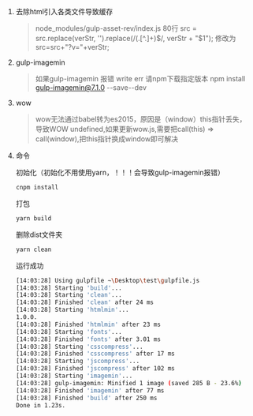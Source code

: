 1. 去除html引入各类文件导致缓存
    > node_modules/gulp-asset-rev/index.js
    > 80行 src = src.replace(verStr, '').replace(/(\.[^\.]+)$/, verStr + "$1"); 修改为  src=src+"?v="+verStr;

2. gulp-imagemin
    > 如果gulp-imagemin 报错 write err 请npm下载指定版本 npm install gulp-imagemin@7.1.0 --save--dev

3. wow
    > wow无法通过babel转为es2015，原因是（window）this指针丢失，导致WOW undefined,如果更新wow.js,需要把call(this) => call(window),把this指针换成window即可解决

4. 命令
    
    初始化（初始化不用使用yarn，！！！会导致gulp-imagemin报错）
    ```sh
    cnpm install
    ```
    
    打包
    ```sh
    yarn build
    ```

    删除dist文件夹
    ```sh
    yarn clean
    ```

    运行成功
    ```sh
    [14:03:28] Using gulpfile ~\Desktop\test\gulpfile.js
    [14:03:28] Starting 'build'...
    [14:03:28] Starting 'clean'...
    [14:03:28] Finished 'clean' after 24 ms
    [14:03:28] Starting 'htmlmin'...
    1.0.0.
    [14:03:28] Finished 'htmlmin' after 23 ms
    [14:03:28] Starting 'fonts'...
    [14:03:28] Finished 'fonts' after 3.01 ms
    [14:03:28] Starting 'csscompress'...
    [14:03:28] Finished 'csscompress' after 17 ms
    [14:03:28] Starting 'jscompress'...
    [14:03:28] Finished 'jscompress' after 102 ms
    [14:03:28] Starting 'imagemin'...
    [14:03:28] gulp-imagemin: Minified 1 image (saved 285 B - 23.6%)
    [14:03:28] Finished 'imagemin' after 77 ms
    [14:03:28] Finished 'build' after 250 ms
    Done in 1.23s.
    ```